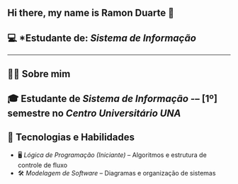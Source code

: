 ## Hi there, my name is Ramon Duarte 👋

## 💻 *Estudante de: *Sistema de Informação*  
---
## 👨‍💻 Sobre mim  
🎓 Estudante de *Sistema de Informação* -– [1º] semestre no *Centro Universitário UNA*  
---
## 🚀 Tecnologias e Habilidades  
- 🖥 *Lógica de Programação (Iniciante)* – Algoritmos e estrutura de controle de fluxo  
- 🛠 *Modelagem de Software* – Diagramas e organização de sistemas
